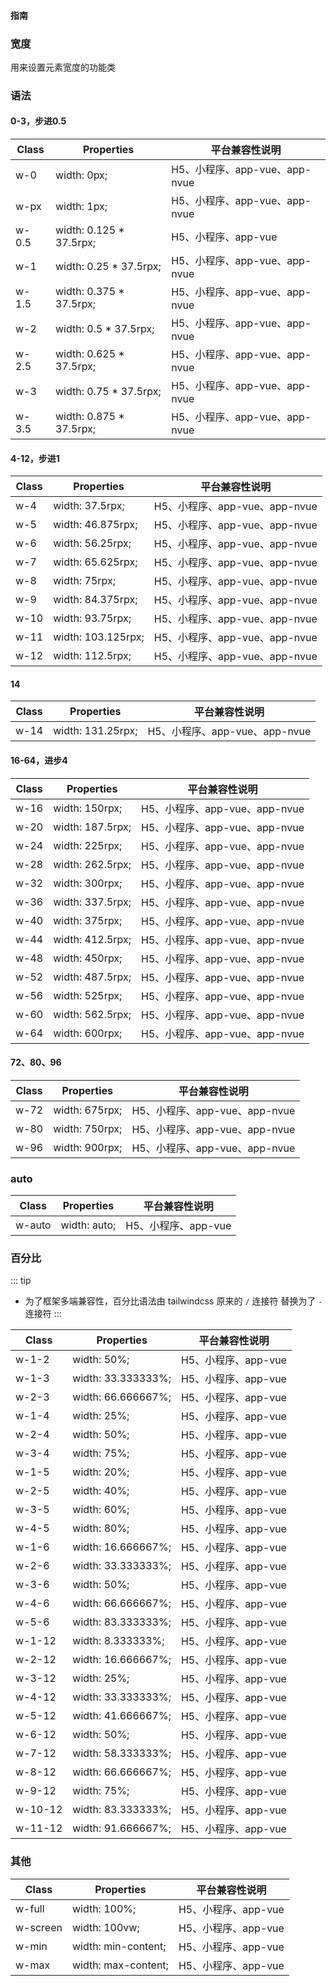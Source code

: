 #### <span class="text-lg text-gray-500 font-normal">指南</span>

<div class="w-screen"></div>

### 宽度
<a-typography-text>
    用来设置元素宽度的功能类
</a-typography-text>

<CssPrefix />

### 语法
#### 0-3，步进0.5
| Class | Properties | 平台兼容性说明
| --- | --- | ---
| <a-link status="success">w-0</a-link> | <a-link>width: 0px;</a-link> | H5、小程序、app-vue、app-nvue
| <a-link status="success">w-px</a-link> | <a-link>width: 1px;</a-link> | H5、小程序、app-vue、app-nvue
| <a-link status="success">w-0.5</a-link> | <a-link>width: 0.125 * 37.5rpx;</a-link> | H5、小程序、app-vue
| <a-link status="success">w-1</a-link> | <a-link>width: 0.25 * 37.5rpx;</a-link> | H5、小程序、app-vue、app-nvue
| <a-link status="success">w-1.5</a-link> | <a-link>width: 0.375 * 37.5rpx;</a-link> | H5、小程序、app-vue、app-nvue
| <a-link status="success">w-2</a-link> | <a-link>width: 0.5 * 37.5rpx;</a-link> | H5、小程序、app-vue、app-nvue
| <a-link status="success">w-2.5</a-link> | <a-link>width: 0.625 * 37.5rpx;</a-link> | H5、小程序、app-vue、app-nvue
| <a-link status="success">w-3</a-link> | <a-link>width: 0.75 * 37.5rpx;</a-link> | H5、小程序、app-vue、app-nvue
| <a-link status="success">w-3.5</a-link> | <a-link>width: 0.875 * 37.5rpx;</a-link> | H5、小程序、app-vue、app-nvue

#### 4-12，步进1
| Class | Properties | 平台兼容性说明
| --- | --- | ---
| <a-link status="success">w-4</a-link> | <a-link>width: 37.5rpx;</a-link> | H5、小程序、app-vue、app-nvue
| <a-link status="success">w-5</a-link> | <a-link>width: 46.875rpx;</a-link> | H5、小程序、app-vue、app-nvue
| <a-link status="success">w-6</a-link> | <a-link>width: 56.25rpx;</a-link> | H5、小程序、app-vue、app-nvue
| <a-link status="success">w-7</a-link> | <a-link>width: 65.625rpx;</a-link> | H5、小程序、app-vue、app-nvue
| <a-link status="success">w-8</a-link> | <a-link>width: 75rpx;</a-link> | H5、小程序、app-vue、app-nvue
| <a-link status="success">w-9</a-link> | <a-link>width: 84.375rpx;</a-link> | H5、小程序、app-vue、app-nvue
| <a-link status="success">w-10</a-link> | <a-link>width: 93.75rpx;</a-link> | H5、小程序、app-vue、app-nvue
| <a-link status="success">w-11</a-link> | <a-link>width: 103.125rpx;</a-link> | H5、小程序、app-vue、app-nvue
| <a-link status="success">w-12</a-link> | <a-link>width: 112.5rpx;</a-link> | H5、小程序、app-vue、app-nvue

#### 14
| Class | Properties | 平台兼容性说明
| --- | --- | ---
| <a-link status="success">w-14</a-link> | <a-link>width: 131.25rpx;</a-link> | H5、小程序、app-vue、app-nvue

#### 16-64，进步4
| Class | Properties | 平台兼容性说明
| --- | --- | ---
| <a-link status="success">w-16</a-link> | <a-link>width: 150rpx;</a-link> | H5、小程序、app-vue、app-nvue
| <a-link status="success">w-20</a-link> | <a-link>width: 187.5rpx;</a-link> | H5、小程序、app-vue、app-nvue
| <a-link status="success">w-24</a-link> | <a-link>width: 225rpx;</a-link> | H5、小程序、app-vue、app-nvue
| <a-link status="success">w-28</a-link> | <a-link>width: 262.5rpx;</a-link> | H5、小程序、app-vue、app-nvue
| <a-link status="success">w-32</a-link> | <a-link>width: 300rpx;</a-link> | H5、小程序、app-vue、app-nvue
| <a-link status="success">w-36</a-link> | <a-link>width: 337.5rpx;</a-link> | H5、小程序、app-vue、app-nvue
| <a-link status="success">w-40</a-link> | <a-link>width: 375rpx;</a-link> | H5、小程序、app-vue、app-nvue
| <a-link status="success">w-44</a-link> | <a-link>width: 412.5rpx;</a-link> | H5、小程序、app-vue、app-nvue
| <a-link status="success">w-48</a-link> | <a-link>width: 450rpx;</a-link> | H5、小程序、app-vue、app-nvue
| <a-link status="success">w-52</a-link> | <a-link>width: 487.5rpx;</a-link> | H5、小程序、app-vue、app-nvue
| <a-link status="success">w-56</a-link> | <a-link>width: 525rpx;</a-link> | H5、小程序、app-vue、app-nvue
| <a-link status="success">w-60</a-link> | <a-link>width: 562.5rpx;</a-link> | H5、小程序、app-vue、app-nvue
| <a-link status="success">w-64</a-link> | <a-link>width: 600rpx;</a-link> | H5、小程序、app-vue、app-nvue

#### 72、80、96
| Class | Properties | 平台兼容性说明
| --- | --- | ---
| <a-link status="success">w-72</a-link> | <a-link>width: 675rpx;</a-link> | H5、小程序、app-vue、app-nvue
| <a-link status="success">w-80</a-link> | <a-link>width: 750rpx;</a-link> | H5、小程序、app-vue、app-nvue
| <a-link status="success">w-96</a-link> | <a-link>width: 900rpx;</a-link> | H5、小程序、app-vue、app-nvue

### auto
| Class | Properties | 平台兼容性说明
| --- | --- | ---
| <a-link status="success">w-auto</a-link> | <a-link>width: auto;</a-link> | H5、小程序、app-vue

### 百分比

::: tip
+ 为了框架多端兼容性，百分比语法由 <a-link href="https://tailwindcss.cn">tailwindcss</a-link> 原来的 `/` 连接符 替换为了 `-` 连接符
:::

| Class | Properties | 平台兼容性说明
| --- | --- | ---
| <a-link status="success">w-1-2</a-link> | <a-link>width: 50%;</a-link> | H5、小程序、app-vue
| <a-link status="success">w-1-3</a-link> | <a-link>width: 33.333333%;</a-link> | H5、小程序、app-vue
| <a-link status="success">w-2-3</a-link> | <a-link>width: 66.666667%;</a-link> | H5、小程序、app-vue
| <a-link status="success">w-1-4</a-link> | <a-link>width: 25%;</a-link> | H5、小程序、app-vue
| <a-link status="success">w-2-4</a-link> | <a-link>width: 50%;</a-link> | H5、小程序、app-vue
| <a-link status="success">w-3-4</a-link> | <a-link>width: 75%;</a-link> | H5、小程序、app-vue
| <a-link status="success">w-1-5</a-link> | <a-link>width: 20%;</a-link> | H5、小程序、app-vue
| <a-link status="success">w-2-5</a-link> | <a-link>width: 40%;</a-link> | H5、小程序、app-vue
| <a-link status="success">w-3-5</a-link> | <a-link>width: 60%;</a-link> | H5、小程序、app-vue
| <a-link status="success">w-4-5</a-link> | <a-link>width: 80%;</a-link> | H5、小程序、app-vue
| <a-link status="success">w-1-6</a-link> | <a-link>width: 16.666667%;</a-link> | H5、小程序、app-vue
| <a-link status="success">w-2-6</a-link> | <a-link>width: 33.333333%;</a-link> | H5、小程序、app-vue
| <a-link status="success">w-3-6</a-link> | <a-link>width: 50%;</a-link> | H5、小程序、app-vue
| <a-link status="success">w-4-6</a-link> | <a-link>width: 66.666667%;</a-link> | H5、小程序、app-vue
| <a-link status="success">w-5-6</a-link> | <a-link>width: 83.333333%;</a-link> | H5、小程序、app-vue
| <a-link status="success">w-1-12</a-link> | <a-link>width: 8.333333%;</a-link> | H5、小程序、app-vue
| <a-link status="success">w-2-12</a-link> | <a-link>width: 16.666667%;</a-link> | H5、小程序、app-vue
| <a-link status="success">w-3-12</a-link> | <a-link>width: 25%;</a-link> | H5、小程序、app-vue
| <a-link status="success">w-4-12</a-link> | <a-link>width: 33.333333%;</a-link> | H5、小程序、app-vue
| <a-link status="success">w-5-12</a-link> | <a-link>width: 41.666667%;</a-link> | H5、小程序、app-vue
| <a-link status="success">w-6-12</a-link> | <a-link>width: 50%;</a-link> | H5、小程序、app-vue
| <a-link status="success">w-7-12</a-link> | <a-link>width: 58.333333%;</a-link> | H5、小程序、app-vue
| <a-link status="success">w-8-12</a-link> | <a-link>width: 66.666667%;</a-link> | H5、小程序、app-vue
| <a-link status="success">w-9-12</a-link> | <a-link>width: 75%;</a-link> | H5、小程序、app-vue
| <a-link status="success">w-10-12</a-link> | <a-link>width: 83.333333%;</a-link> | H5、小程序、app-vue
| <a-link status="success">w-11-12</a-link> | <a-link>width: 91.666667%;</a-link> | H5、小程序、app-vue

### 其他
| Class | Properties | 平台兼容性说明
| --- | --- | ---
| <a-link status="success">w-full</a-link> | <a-link>width: 100%;</a-link> | H5、小程序、app-vue
| <a-link status="success">w-screen</a-link> | <a-link>width: 100vw;</a-link> | H5、小程序、app-vue
| <a-link status="success">w-min</a-link> | <a-link>width: min-content;</a-link> | H5、小程序、app-vue
| <a-link status="success">w-max</a-link> | <a-link>width: max-content;</a-link> | H5、小程序、app-vue